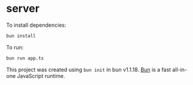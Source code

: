 # server

To install dependencies:

```bash
bun install
```

To run:

```bash
bun run app.ts
```

This project was created using `bun init` in bun v1.1.18. [Bun](https://bun.sh) is a fast all-in-one JavaScript runtime.
